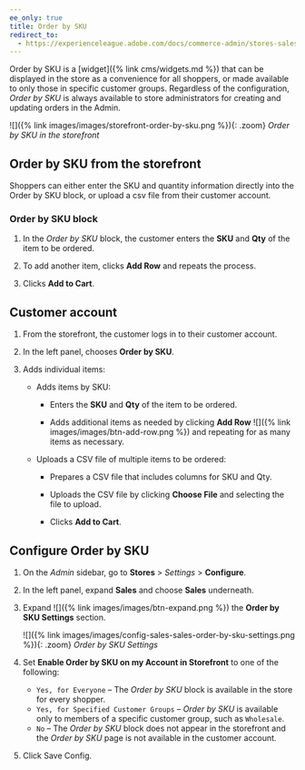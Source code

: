 ```yaml
---
ee_only: true
title: Order by SKU
redirect_to:
  - https://experienceleague.adobe.com/docs/commerce-admin/stores-sales/point-of-purchase/cart/order-by-sku.html
---
```


Order by SKU is a [widget]({% link cms/widgets.md %}) that can be displayed in the store as a convenience for all shoppers, or made available to only those in specific customer groups. Regardless of the configuration, _Order by SKU_ is always available to store administrators for creating and updating orders in the Admin.

![]({% link images/images/storefront-order-by-sku.png %}){: .zoom}
_Order by SKU in the storefront_

## Order by SKU from the storefront

Shoppers can either enter the SKU and quantity information directly into the Order by SKU block, or upload a csv file from their customer account.

### Order by SKU block

1. In the _Order by SKU_ block, the customer enters the **SKU** and **Qty** of the item to be ordered.

1. To add another item, clicks **Add Row** and repeats the process.

1. Clicks **Add to Cart**.

## Customer account

1. From the storefront, the customer logs in to their customer account.

1. In the left panel, chooses **Order by SKU**.

1. Adds individual items:

   - Adds items by SKU:

      - Enters the **SKU** and **Qty** of the item to be ordered.

      - Adds additional items as needed by clicking **Add Row** ![]({% link images/images/btn-add-row.png %}) and repeating for as many items as necessary.

   - Uploads a CSV file of multiple items to be ordered:

      - Prepares a CSV file that includes columns for SKU and Qty.

      - Uploads the CSV file by clicking **Choose File** and selecting the file to upload.

      - Clicks **Add to Cart**.

## Configure Order by SKU

1. On the _Admin_ sidebar, go to **Stores** > _Settings_ > **Configure**.

1. In the left panel, expand **Sales** and choose **Sales** underneath.

1. Expand ![]({% link images/images/btn-expand.png %}) the **Order by SKU Settings** section.

   ![]({% link images/images/config-sales-sales-order-by-sku-settings.png %}){: .zoom}
   _Order by SKU Settings_

1. Set **Enable Order by SKU on my Account in Storefront** to one of the following:

   - `Yes, for Everyone` – The _Order by SKU_ block is available in the store for every shopper.
   - `Yes, for Specified Customer Groups` – _Order by SKU_ is available only to members of a specific customer group, such as `Wholesale`.
   - `No` – The _Order by SKU_ block does not appear in the storefront and the _Order by SKU_ page is not available in the  customer account.

1. Click <span class="btn">Save Config</span>.
